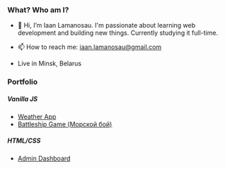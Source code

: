 ### What? Who am I?
- 👋 Hi, I’m Iaan Lamanosau. I'm passionate about learning web development and building new things. Currently studying it full-time.
- 📫 How to reach me: iaan.lamanosau@gmail.com

- Live in Minsk, Belarus

### Portfolio
##### Vanilla JS
- [Weather App](https://github.com/twentysixhugs/weather-app)
- [Battleship Game (Морской бой)](https://github.com/twentysixhugs/Battleship)

##### HTML/CSS
- [Admin Dashboard](https://github.com/twentysixhugs/admin-dashboard)
